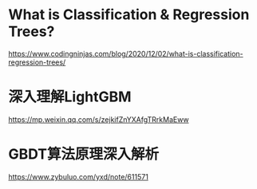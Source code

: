 # What is Classification & Regression Trees?
https://www.codingninjas.com/blog/2020/12/02/what-is-classification-regression-trees/

# 深入理解LightGBM
https://mp.weixin.qq.com/s/zejkifZnYXAfgTRrkMaEww

# GBDT算法原理深入解析
https://www.zybuluo.com/yxd/note/611571
